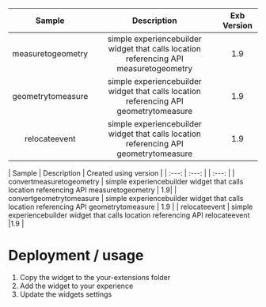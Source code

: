 | Sample  | Description    | Exb Version
| :---:   | :---: | :---: |
| measuretogeometry | simple experiencebuilder widget that calls location referencing API measuretogeometry   | 1.9 |
| geometrytomeasure | simple experiencebuilder widget that calls location referencing API geometrytomeasure   | 1.9 |
| relocateevent | simple experiencebuilder widget that calls location referencing API geometrytomeasure   | 1.9 |

| Sample  | Description    | Created using version | 
| :---:   | :---: | | :---: |
| convertmeasuretogeometry | simple experiencebuilder widget that calls location referencing API measuretogeometry | 1.9|
| convertgeometrytomeasure | simple experiencebuilder widget that calls location referencing API geometrytomeasure | 1.9 |
| relocateevent | simple experiencebuilder widget that calls location referencing API relocateevent |1.9 |

# Deployment / usage
1. Copy the widget to the your-extensions folder
2. Add the widget to your experience
3. Update the widgets settings
